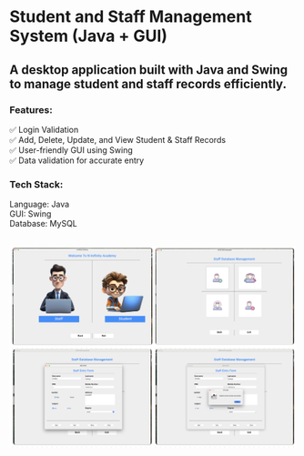 <h1>Student and Staff Management System (Java + GUI)  </h1>


<h2> A desktop application built with Java and Swing to manage student and staff records efficiently.</h2>

<h3>Features:</h3>
✅ Login Validation
<br>✅ Add, Delete, Update, and View Student & Staff Records
<br>✅ User-friendly GUI using Swing
<br>✅ Data validation for accurate entry
<br> <h3>Tech Stack:</h3>
Language: Java
<br>GUI: Swing
<br>Database: MySQL 
<br>
<br>

![image alt](https://github.com/nishwan810/Student-Management-System/blob/3dbb5ccc0c7d31dd722b1cfb31e4687f90ef01d9/Screenshot%202025-03-10%20at%2003.16.33.png)
